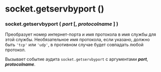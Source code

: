 # socket.getservbyport \(\)

### socket.getservbyport \( _port_ \[, _protocolname_ \] \)

Преобразует номер интернет-порта и имя протокола в имя службы для этой службы. Необязательное имя протокола, если указано, должно быть `'tcp'` или `'udp'`, в противном случае будет совпадать любой протокол.

Вызывает событие аудита `socket.getservbyport` с аргументами _**port**_, _**protocolname**_.

